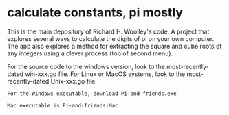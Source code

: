# calculate constants, pi mostly

This is the main depository of Richard H. Woolley's code. A project that explores several ways to calculate the digits of pi on your own computer. The app also explores a method for extracting the square and cube roots of any integers using a clever process (top of second menu). 

For the source code to the windows version, look to the most-recently-dated win-xxx.go file. For Linux or MacOS systems, look to the most-recently-dated Unix-xxx.go file. 

	For the Windows executable, download Pi-and-friends.exe

	Mac executable is Pi-and-friends-Mac
